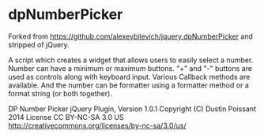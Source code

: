 dpNumberPicker
==============

Forked from https://github.com/alexeybilevich/jquery.dpNumberPicker and stripped of jQuery.

A script which creates a widget that allows users to easily select a number. Number can have a minimum or maximum buttons. "+" and "-" buttons are used as controls along with keyboard input. Various Callback methods are available. And the number can be formatter using a formatter method or a format string (or both together).

DP Number Picker jQuery Plugin, Version 1.0.1
Copyright (C) Dustin Poissant 2014
License CC BY-NC-SA 3.0 US
http://creativecommons.org/licenses/by-nc-sa/3.0/us/
